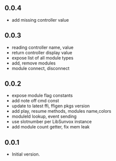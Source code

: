 ## 0.0.4
 - add missing controller value

## 0.0.3
 - reading controller name, value
 - return controller display value
 - expose list of all module types
 - add, remove modules
 - module connect, disconnect
   

## 0.0.2

 - expose module flag constants
 - add note off cmd const
 - update to latest ffi, ffigen pkgs version
 - add play, resume methods, modules name,colors
 - moduleId lookup, event sending
 - use slotnumber per LibSunvox instance
 - add module count getter, fix mem leak

## 0.0.1

- Initial version.
